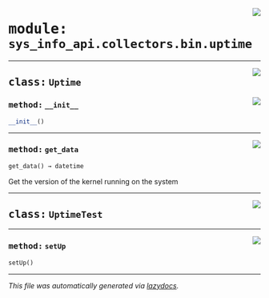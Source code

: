 <!-- markdownlint-disable -->

<a href="../src/sys_info_api/collectors/bin/uptime.py#L0"><img align="right" style="float:right;" src="https://img.shields.io/badge/-source-cccccc?style=flat-square"></a>

# <kbd>module:</kbd> `sys_info_api.collectors.bin.uptime`






---

<a href="../src/sys_info_api/collectors/bin/uptime.py#L22"><img align="right" style="float:right;" src="https://img.shields.io/badge/-source-cccccc?style=flat-square"></a>

## <kbd>class:</kbd> `Uptime`




<a href="../src/sys_info_api/collectors/bin/uptime.py#L23"><img align="right" style="float:right;" src="https://img.shields.io/badge/-source-cccccc?style=flat-square"></a>

### <kbd>method:</kbd> `__init__`

```python
__init__()
```








---

<a href="../src/sys_info_api/collectors/bin/uptime.py#L29"><img align="right" style="float:right;" src="https://img.shields.io/badge/-source-cccccc?style=flat-square"></a>

### <kbd>method:</kbd> `get_data`

```python
get_data() → datetime
```

Get the version of the kernel running on the system 


---

<a href="../src/sys_info_api/collectors/bin/uptime.py#L37"><img align="right" style="float:right;" src="https://img.shields.io/badge/-source-cccccc?style=flat-square"></a>

## <kbd>class:</kbd> `UptimeTest`







---

<a href="../src/sys_info_api/collectors/bin/uptime.py#L38"><img align="right" style="float:right;" src="https://img.shields.io/badge/-source-cccccc?style=flat-square"></a>

### <kbd>method:</kbd> `setUp`

```python
setUp()
```








---

_This file was automatically generated via [lazydocs](https://github.com/ml-tooling/lazydocs)._
